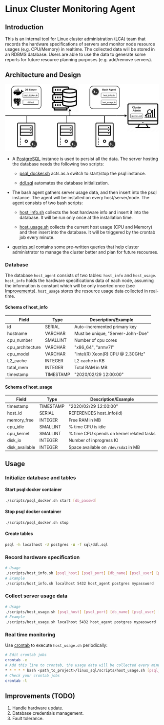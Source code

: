# Linux Cluster Monitoring Agent

## Introduction
This is an internal tool for Linux cluster administration (LCA) team that records the hardware specifications of servers and monitor node resource usages (e.g. CPU/Memory) in realtime. The collected data will be stored in an RDBMS database. Users are able to use the data to generate some reports for future resource planning purposes (e.g. add/remove servers).

## Architecture and Design
<img src="../assets/arch.png" alt="drawing" width="800"/>

* A [PostgreSQL](https://www.postgresql.org/) instance is used to persist all the data. The server hosting the database needs the following two scripts:

  * [psql_docker.sh](./scripts/psql_docker.sh) acts as a switch to start/stop the psql instance.
  
  * [ddl.sql](./sql/ddl.sql) automates the database initialization.  

* The bash agent gathers server usage data, and then insert into the psql instance. The agent will be installed on every host/server/node. The agent consists of two bash scripts:

  * [host_info.sh](./scripts/host_info.sh) collects the host hardware info and insert it into the database. It will be run only once at the installation time.

  * [host_usage.sh](./scripts/host_usage.sh) collects the current host usage (CPU and Memory) and then insert into the database. It will be triggered by the crontab job every minute.
  
* [queries.sql](./sql/queries.sql) contains some pre-written queries that help cluster administrator to manage the cluster better and plan for future recourses.  
  
### Database

The database `host_agent` consists of two tables: `host_info` and `host_usage`. `host_info` holds the hardware specifications data of each node, assuming the information is constant which will be only inserted once (see [Improvements](#improvements-todo)). `host_usage` stores the resource usage data collected in real-time.

#### Schema of host_info 
| Field            | Type      | Description/Example                       |
|------------------|-----------|-------------------------------------------|
| id               | SERIAL    | Auto-incremented primary key              |
| hostname         | VARCHAR   | Must be unique, "Server-John-Doe"         |
| cpu_number       | SMALLINT  | Number of cpu cores                       |
| cpu_architecture | VARCHAR   | "x86_64", "armv7l"                        |
| cpu_model        | VARCHAR   | "Intel(R) Xeon(R) CPU @ 2.30GHz"          |
| L2_cache         | INTEGER   | L2 cache in KB                            |
| total_mem        | INTEGER   | Total RAM in MB                           |
| timestamp        | TIMESTAMP | "2020/02/29 12:00:00"                     |

#### Schema of host_usage
| Field            | Type      | Description/Example                       |
|------------------|-----------|-------------------------------------------|
| timestamp        | TIMESTAMP | "2020/02/29 12:00:00"                     |
| host_id          | SERIAL    | REFERENCES host_info(id)                  |
| memory_free      | INTEGER   | Free RAM in MB                            |
| cpu_idle         | SMALLINT  | % time CPU is idle                        |
| cpu_kernel       | SMALLINT  | % time CPU spends on kernel related tasks |
| disk_io          | INTEGER   | Number of inprogress IO                   |
| disk_available   | INTEGER   | Space available on `/dev/sda1` in MB      |

## Usage

### Initialize database and tables

#### Start psql docker container 
```sh
./scripts/psql_docker.sh start [db_passwd]
```

#### Stop psql docker container 
```sh
./scripts/psql_docker.sh stop
```

#### Create tables
```sh
psql -h localhost -U postgres -W -f sql/ddl.sql
```

### Record hardware specification
```sh
# Usage
./scripts/host_info.sh [psql_host] [psql_port] [db_name] [psql_user] [psql_passwd]
# Example
./scripts/host_info.sh localhost 5432 host_agent postgres mypassword
```

### Collect server usage data
```sh
# Usage
./scripts/host_usage.sh [psql_host] [psql_port] [db_name] [psql_user] [psql_passwd]
# Example
./scripts/host_usage.sh localhost 5432 host_agent postgres mypassword
```

### Real time monitoring
Use [crontab](https://crontab.guru/) to execute `host_usage.sh` periodically:
```sh
# Edit crontab jobs
crontab -e
# Add this line to crontab, the usage data will be collected every minute, adjust your schedule accordingly
* * * * * bash <path_to_project>/linux_sql/scripts/host_usage.sh [psql_host] [psql_port] [db_name] [psql_user] [psql_passwd] >> /tmp/host_usage.log
# Check your crontab jobs
crontab -l
```

## Improvements (TODO) 
1. Handle hardware update.
2. Database credentials management.
3. Fault tolerance. 
